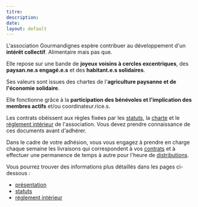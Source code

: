 ```yaml
---
titre:
description:
date:
layout: default
---
```


L'association Gourmandignes espère contribuer au développement d'un **intérêt collectif**. Alimentaire mais pas que.

Elle repose sur une bande de **joyeux voisins à cercles excentriques**, des **paysan.ne.s engagé.e.s** et des **habitant.e.s solidaires**.

Ses valeurs sont issues des chartes de l'**agriculture paysanne et de l'économie solidaire**.

Elle fonctionne grâce à la **participation des bénévoles et l'implication des membres actifs** et/ou coordinateur.rice.s.

Les contrats obéissent aux règles fixées par les [statuts](./statuts.html), la [charte](./charte.html) et le [règlement intérieur](./reglement.html) de l'association. Vous devez prendre connaissance de ces documents avant d'adhérer.

Dans le cadre de votre adhésion, vous vous engagez à prendre en charge chaque semaine les livraisons qui correspondent à vos [contrats](./contrats/) et à effectuer une permanence de temps à autre pour l'heure de [distributions](./distribution.html).

Vous pourrez trouver des informations plus détaillés dans les pages ci-dessous :

* [présentation](gourmandignes.html)
* [statuts](statuts.html)
* [réglement intérieur](reglement.html)
